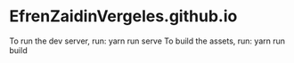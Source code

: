 # EfrenZaidinVergeles.github.io


To run the dev server, run: yarn run serve
To build the assets, run: yarn run build
